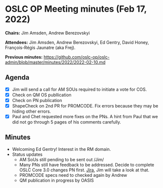 # OSLC OP Meeting minutes (Feb 17, 2022)

**Chairs:** Jim Amsden, Andrew Berezovskyi

**Attendees:** Jim Amsden, Andrew Berezovskyi, Ed Gentry, David Honey, François-Régis Jaunatre (aka Frej).

**Previous minutes:** https://github.com/oslc-op/oslc-admin/blob/master/minutes/2022/2022-02-10.md

## Agenda

- [x] Jim will send a call for AM SOUs required to initiate a vote for COS.
- [x] Check on QM OS publlication
- [x] Check on PN publication
- [x] ShapeCheck on 2nd PR for PROMCODE. Fix errors because they may be hiding other errors.
- [x] Paul and Chet requested more fixes on the PNs. A hint from Paul that we did not go through 5 pages of his comments carefully.

## Minutes


- Welcoming Ed Gentry! Interest in the RM domain.
- Status updates
    - AM SoUs still pending to be sent out /Jim/
    - Many PNs still have feedback to be addressed. Decide to complete OSLC Core 3.0 changes PN first. [Jira](https://issues.oasis-open.org/browse/TCADMIN-4135?jql=project%20%3D%20TCADMIN%20AND%20statusCategory%20!%3D%20Done%20%20AND%20text%20~%20%22oslc%22%20ORDER%20BY%20key%20DESC%2C%20priority%20DESC%2C%20updated%20DESC), Jim will take a look at that.
    - PROMCODE specs need to checked again by Andrew
    - QM publication in progress by OASIS
